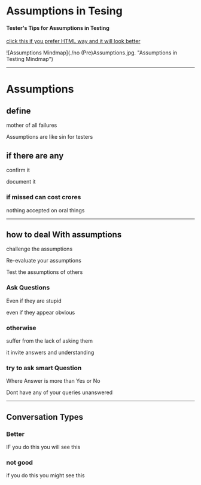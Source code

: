 # Assumptions in Tesing

#### Tester's Tips for Assumptions in Testing

[click this if you prefer HTML way and it will look better](https://htmlpreview.github.io/?https://raw.githubusercontent.com/gauravkhuraana/Testing/main/Assumptions/no%20(Pre)Assumptions.html)

![Assumptions Mindmap](./no (Pre)Assumptions.jpg. "Assumptions in Testing Mindmap")

<hr>

# Assumptions

## define
 
 mother of all failures
 
 Assumptions are like sin for testers


## if there are any

 confirm it
 
 document it
 
### if missed can cost crores
 
 nothing accepted on oral things

<hr>

## how to deal With assumptions
 
 challenge the assumptions
 
 Re-evaluate your assumptions
 
 Test the assumptions of others
 
### Ask Questions

  Even if they are stupid

  even if they appear obvious

###  otherwise

   suffer from the lack of asking them

  it invite answers and understanding

###  try to ask smart Question

   Where Answer is more than Yes or No
  
Dont have any of your queries unanswered


<hr>

## Conversation Types

### Better

  IF you do this you will see this

### not good
  
  if you do this you might see this